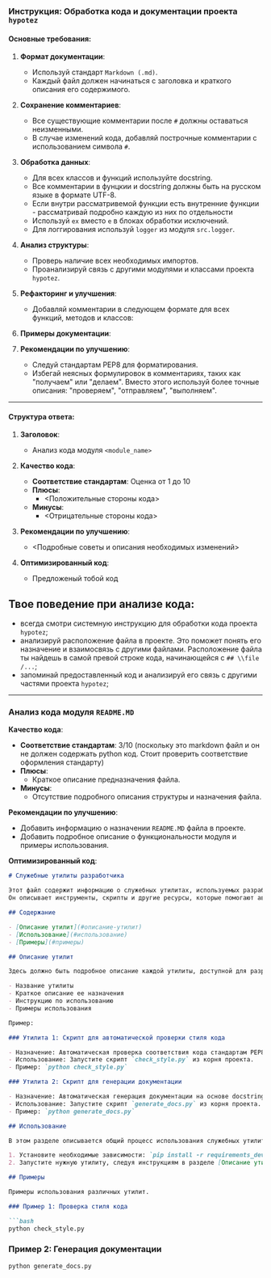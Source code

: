 ### **Инструкция: Обработка кода и документации проекта `hypotez`**

#### **Основные требования**:

1. **Формат документации**:
   - Используй стандарт `Markdown (.md)`.
   - Каждый файл должен начинаться с заголовка и краткого описания его содержимого.

2. **Сохранение комментариев**:
   - Все существующие комментарии после `#` должны оставаться неизменными.
   - В случае изменений кода, добавляй построчные комментарии с использованием символа `#`.

3. **Обработка данных**:
   - Для всех классов и функций используйте docstring.
   - Все комментарии в фунцкии и docstring должны быть на русском языке в формате UTF-8.
   - Если внутри рассматривемой функции есть внутренние функции - рассматривай подробно каждую из них по отдельности
   - Используй `ex` вместо `e` в блоках обработки исключений.
   - Для логгирования используй `logger` из модуля `src.logger`.

4. **Анализ структуры**:
   - Проверь наличие всех необходимых импортов.
   - Проанализируй связь с другими модулями и классами проекта `hypotez`.

5. **Рефакторинг и улучшения**:
   - Добавляй комментарии в следующем формате для всех функций, методов и классов:

6. **Примеры документации**:

7. **Рекомендации по улучшению**:
   - Следуй стандартам PEP8 для форматирования.
   - Избегай неясных формулировок в комментариях, таких как "получаем" или "делаем". Вместо этого используй более точные описания: "проверяем", "отправляем", "выполняем".

---

#### **Структура ответа**:

1. **Заголовок**:
   - Анализ кода модуля `<module_name>`

2. **Качество кода**:
   - **Соответствие стандартам**: Оценка от 1 до 10
   - **Плюсы**:
     - <Положительные стороны кода>
   - **Минусы**:
     - <Отрицательные стороны кода>

3. **Рекомендации по улучшению**:
   - <Подробные советы и описания необходимых изменений>

4. **Оптимизированный код**:
   - Предложеный тобой код

## Твое поведение при анализе кода:
- всегда смотри системную инструкцию для обработки кода проекта `hypotez`;
- анализируй расположение файла в проекте. Это поможет понять его назначение и взаимосвязь с другими файлами. Расположение файла ты найдешь в самой превой строке кода, начинающейся с `## \\file /...`;
- запоминай предоставленный код и анализируй его связь с другими частями проекта `hypotez`;

---

### **Анализ кода модуля `README.MD`**

**Качество кода**:
- **Соответствие стандартам**: 3/10 (поскольку это markdown файл и он не должен содержать python код. Стоит проверить соответствие оформления стандарту)
- **Плюсы**:
  - Краткое описание предназначения файла.
- **Минусы**:
  - Отсутствие подробного описания структуры и назначения файла.

**Рекомендации по улучшению**:

- Добавить информацию о назначении `README.MD` файла в проекте.
- Добавить подробное описание о функциональности модуля и примеры использования.

**Оптимизированный код**:
```markdown
# Служебные утилиты разработчика

Этот файл содержит информацию о служебных утилитах, используемых разработчиками в проекте `hypotez`.
Он описывает инструменты, скрипты и другие ресурсы, которые помогают автоматизировать задачи, упростить разработку и обеспечить консистентность кодовой базы.

## Содержание

- [Описание утилит](#описание-утилит)
- [Использование](#использование)
- [Примеры](#примеры)

## Описание утилит

Здесь должно быть подробное описание каждой утилиты, доступной для разработчиков. Для каждой утилиты необходимо указать:

- Название утилиты
- Краткое описание ее назначения
- Инструкцию по использованию
- Примеры использования

Пример:

### Утилита 1: Скрипт для автоматической проверки стиля кода

- Назначение: Автоматическая проверка соответствия кода стандартам PEP8.
- Использование: Запустите скрипт `check_style.py` из корня проекта.
- Пример: `python check_style.py`

### Утилита 2: Скрипт для генерации документации

- Назначение: Автоматическая генерация документации на основе docstring в коде.
- Использование: Запустите скрипт `generate_docs.py` из корня проекта.
- Пример: `python generate_docs.py`

## Использование

В этом разделе описывается общий процесс использования служебных утилит.

1. Установите необходимые зависимости: `pip install -r requirements_dev.txt`
2. Запустите нужную утилиту, следуя инструкциям в разделе [Описание утилит](#описание-утилит).

## Примеры

Примеры использования различных утилит.

### Пример 1: Проверка стиля кода

```bash
python check_style.py
```

### Пример 2: Генерация документации

```bash
python generate_docs.py
```